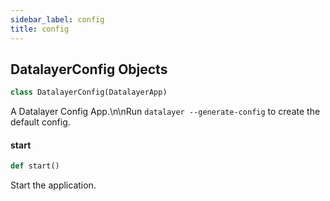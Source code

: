 ```yaml
---
sidebar_label: config
title: config
---
```


## DatalayerConfig Objects

```python
class DatalayerConfig(DatalayerApp)
```

A Datalayer Config App.\n\nRun `datalayer --generate-config` to create the default config.

#### start

```python
def start()
```

Start the application.

